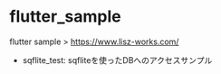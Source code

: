 # flutter_sample

flutter sample > https://www.lisz-works.com/

- sqflite_test: sqfliteを使ったDBへのアクセスサンプル